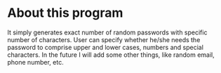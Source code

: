 # About this program

It simply generates exact number of random passwords with specific number of characters. User can specify whether he/she needs the password to comprise upper and lower cases, numbers and special characters.
In the future I will add some other things, like random email, phone number, etc.
